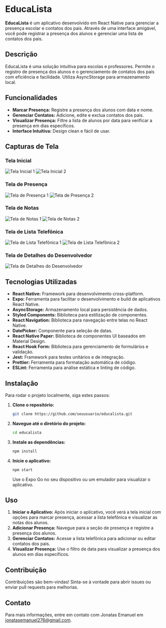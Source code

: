 # EducaLista

**EducaLista** é um aplicativo desenvolvido em React Native para gerenciar a presença escolar e contatos dos pais. Através de uma interface amigável, você pode registrar a presença dos alunos e gerenciar uma lista de contatos dos pais.

## Descrição

EducaLista é uma solução intuitiva para escolas e professores. Permite o registro de presença dos alunos e o gerenciamento de contatos dos pais com eficiência e facilidade. Utiliza AsyncStorage para armazenamento local.

## Funcionalidades

- **Marcar Presença:** Registre a presença dos alunos com data e nome.
- **Gerenciar Contatos:** Adicione, edite e exclua contatos dos pais.
- **Visualizar Presença:** Filtre a lista de alunos por data para verificar a presença em dias específicos.
- **Interface Intuitiva:** Design clean e fácil de usar.

## Capturas de Tela

### Tela Inicial
![Tela Inicial 1](https://github.com/Jonemanuel/EducaLista/blob/main/assets/readme/TelaInicial1.jpg)
![Tela Inicial 2](https://github.com/Jonemanuel/EducaLista/blob/main/assets/readme/TelaInicial2.jpg)

### Tela de Presença
![Tela de Presença 1](https://github.com/Jonemanuel/EducaLista/blob/main/assets/readme/Home1.jpg)
![Tela de Presença 2](https://github.com/Jonemanuel/EducaLista/blob/main/assets/readme/Home2.jpg)

### Tela de Notas
![Tela de Notas 1](https://github.com/Jonemanuel/EducaLista/blob/main/assets/readme/Nota1.jpg)
![Tela de Notas 2](https://github.com/Jonemanuel/EducaLista/blob/main/assets/readme/Notaa2.jpg)

### Tela de Lista Telefônica
![Tela de Lista Telefônica 1](https://github.com/Jonemanuel/EducaLista/blob/main/assets/readme/Contato1.jpg)
![Tela de Lista Telefônica 2](https://github.com/Jonemanuel/EducaLista/blob/main/assets/readme/Contato2.jpg)

### Tela de Detalhes do Desenvolvedor
![Tela de Detalhes do Desenvolvedor](https://github.com/Jonemanuel/EducaLista/blob/main/assets/readme/Desenvolvedor.jpg)

## Tecnologias Utilizadas

- **React Native:** Framework para desenvolvimento cross-platform.
- **Expo:** Ferramenta para facilitar o desenvolvimento e build de aplicativos React Native.
- **AsyncStorage:** Armazenamento local para persistência de dados.
- **Styled Components:** Biblioteca para estilização de componentes.
- **React Navigation:** Biblioteca para navegação entre telas no React Native.
- **DatePicker:** Componente para seleção de datas.
- **React Native Paper:** Biblioteca de componentes UI baseados em Material Design.
- **React Hook Form:** Biblioteca para gerenciamento de formulários e validação.
- **Jest:** Framework para testes unitários e de integração.
- **Prettier:** Ferramenta para formatação automática de código.
- **ESLint:** Ferramenta para análise estática e linting de código.

## Instalação

Para rodar o projeto localmente, siga estes passos:

1. **Clone o repositório:**
    ```bash
    git clone https://github.com/seuusuario/educalista.git
    ```
2. **Navegue até o diretório do projeto:**
    ```bash
    cd educalista
    ```
3. **Instale as dependências:**
    ```bash
    npm install
    ```
4. **Inicie o aplicativo:**
    ```bash
    npm start
    ```
   Use o Expo Go no seu dispositivo ou um emulador para visualizar o aplicativo.

## Uso

1. **Iniciar o Aplicativo:** Após iniciar o aplicativo, você verá a tela inicial com opções para marcar presença, acessar a lista telefônica e visualizar as notas dos alunos.
2. **Adicionar Presença:** Navegue para a seção de presença e registre a presença dos alunos.
3. **Gerenciar Contatos:** Acesse a lista telefônica para adicionar ou editar contatos dos pais.
4. **Visualizar Presença:** Use o filtro de data para visualizar a presença dos alunos em dias específicos.

## Contribuição

Contribuições são bem-vindas! Sinta-se à vontade para abrir issues ou enviar pull requests para melhorias.

## Contato

Para mais informações, entre em contato com Jonatas Emanuel em [jonatasemanuel276@gmail.com](mailto:jonatasemanuel276@gmail.com).
